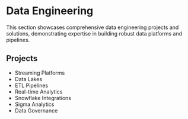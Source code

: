 # Data Engineering

This section showcases comprehensive data engineering projects and solutions, demonstrating expertise in building robust data platforms and pipelines.

## Projects
- Streaming Platforms
- Data Lakes
- ETL Pipelines
- Real-time Analytics
- Snowflake Integrations
- Sigma Analytics
- Data Governance
